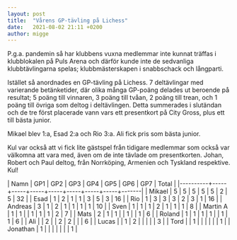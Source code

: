 ```yaml
---
layout: post
title:  "Vårens GP-tävling på Lichess"
date:   2021-08-02 21:11 +0200
author: migge
---
```


P.g.a. pandemin så har klubbens vuxna medlemmar inte kunnat träffas i
klubblokalen på Puls Arena och därför kunde inte de sedvanliga
klubbtävlingarna spelas; klubbmästerskapen i snabbschack och
långparti. 

Istället så anordnades en GP-tävling på Lichess. 7 deltävlingar med
varierande betänketider, där olika många GP-poäng delades ut beroende på
resultat; 5 poäng till vinnaren, 3 poäng till tvåan, 2 poäng till trean,
och 1 poäng till övriga som deltog i deltävlingen. Detta summerades i
slutändan och de tre först placerade vann vars ett presentkort på City
Gross, plus ett till bästa junior.

Mikael blev 1:a, Esad 2:a och Rio 3:a. Ali fick pris som bästa junior.

Kul var också att vi fick lite gästspel från tidigare medlemmar som
också var välkomna att vara med, även om de inte tävlade om
presentkorten. Johan, Robert och Paul deltog, från Norrköping, Armenien
och Tyskland respektive. Kul!

| Namn     | GP1 | GP2 | GP3 | GP4 | GP5 | GP6 | GP7 | Total |
|----------+-----+-----+-----+-----+-----+-----+-----+-------|
| Mikael   |   5 |   5 |   5 |   5 |   5 |   2 |   5 |    32 |
| Esad     |   1 |   2 |   1 |   1 |   3 |   5 |   3 |    16 |
| Rio      |   1 |   3 |   3 |   3 |   2 |   3 |   1 |    16 |
| Andreas  |   3 |   1 |   2 |   1 |   1 |   1 |   1 |    10 |
| Sven     |   1 |   1 |   1 |   2 |   1 |   1 |   1 |     8 |
| Martin A |   1 |   1 |     |   1 |   1 |   1 |   2 |     7 |
| Mats     |   2 |   1 |   1 |     |   1 |     |   1 |     6 |
| Roland   |   1 |   1 |   1 |   1 |     |   1 |   1 |     6 |
| Ali      |     |   2 |     |   2 |   2 |     |     |     6 |
| Lucas    |     |   1 |   2 |     |     |     |     |     3 |
| Tord     |     |   1 |     |     |     |     |     |     1 |
| Jonathan |   1 |     |     |     |     |     |     |     1 |
